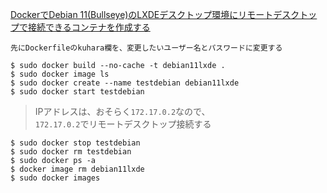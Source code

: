 [DockerでDebian 11(Bullseye)のLXDEデスクトップ環境にリモートデスクトップで接続できるコンテナを作成する](http://serverarekore.blogspot.com/2022/02/dockerdebian-11bullseyelxde.html)

```
先にDockerfileのkuhara欄を、変更したいユーザー名とパスワードに変更する

$ sudo docker build --no-cache -t debian11lxde .
$ sudo docker image ls
$ sudo docker create --name testdebian debian11lxde
$ sudo docker start testdebian
```

> IPアドレスは、おそらく`172.17.0.2`なので、  
> `172.17.0.2`でリモートデスクトップ接続する

```
$ sudo docker stop testdebian
$ sudo docker rm testdebian
$ sudo docker ps -a
$ docker image rm debian11lxde
$ sudo docker images
```
